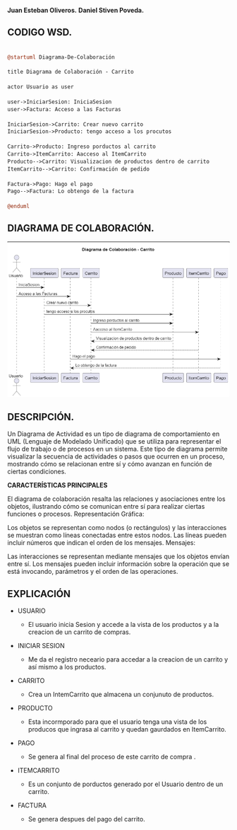 **Juan Esteban Oliveros.**
**Daniel Stiven Poveda.**
## CODIGO WSD.

```pl

@startuml Diagrama-De-Colaboración

title Diagrama de Colaboración - Carrito

actor Usuario as user

user->IniciarSesion: IniciaSesion
user->Factura: Acceso a las Facturas

IniciarSesion->Carrito: Crear nuevo carrito
IniciarSesion->Producto: tengo acceso a los procutos

Carrito->Producto: Ingreso porductos al carrito
Carrito->ItemCarrito: Aacceso al ItemCarrito
Producto-->Carrito: Visualizacion de productos dentro de carrito
ItemCarrito-->Carrito: Confirmación de pedido

Factura->Pago: Hago el pago
Pago-->Factura: Lo obtengo de la factura

@enduml

```
## DIAGRAMA DE COLABORACIÓN. 


![diagram de colaboración](img/Diagrama-Colaboracion.png)

## DESCRIPCIÓN.

Un Diagrama de Actividad es un tipo de diagrama de comportamiento en UML (Lenguaje de Modelado Unificado) que se utiliza para representar el flujo de trabajo o de procesos en un sistema. Este tipo de diagrama permite visualizar la secuencia de actividades o pasos que ocurren en un proceso, mostrando cómo se relacionan entre sí y cómo avanzan en función de ciertas condiciones.

**CARACTERÍSTICAS PRINCIPALES**

El diagrama de colaboración resalta las relaciones y asociaciones entre los objetos, ilustrando cómo se comunican entre sí para realizar ciertas funciones o procesos.
Representación Gráfica:

Los objetos se representan como nodos (o rectángulos) y las interacciones se muestran como líneas conectadas entre estos nodos. Las líneas pueden incluir números que indican el orden de los mensajes.
Mensajes:

Las interacciones se representan mediante mensajes que los objetos envían entre sí. Los mensajes pueden incluir información sobre la operación que se está invocando, parámetros y el orden de las operaciones.

## EXPLICACIÓN

- USUARIO
  - El usuario inicia Sesion y accede a la vista de los productos y a la creacion de un carrito de compras.

- INICIAR SESION
  - Me da el registro neceario para accedar a la creacion de un carrito y así mismo a los productos.

- CARRITO
  - Crea un IntemCarrito que almacena un conjunuto de productos.

- PRODUCTO
  - Esta incormporado para que el usuario tenga una vista de los producos que ingrasa al carrito y quedan gaurdados en ItemCarrito.

- PAGO
  - Se genera al final del proceso de este carrito de compra
.
- ITEMCARRITO
  - Es un conjunto de porductos generado por el Usuario dentro de un carrito.

- FACTURA
  - Se genera despues del pago del carrito.


